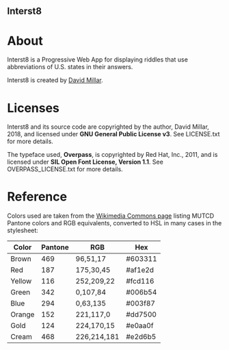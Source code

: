 Interst8
--------

About
=====

Interst8 is a Progressive Web App for displaying riddles that use abbreviations of U.S. states in their answers.

Interst8 is created by [David Millar](https://davesgoesthedistance.com).

Licenses
========

Interst8 and its source code are copyrighted by the author, David Millar, 2018, and licensed under **GNU General Public License v3**. See LICENSE.txt for more details.

The typeface used, **Overpass**, is copyrighted by Red Hat, Inc., 2011, and is licensed under **SIL Open Font License, Version 1.1**. See OVERPASS_LICENSE.txt for more details.


Reference
=========

Colors used are taken from the [Wikimedia Commons page](https://commons.wikimedia.org/wiki/Category:PD_MUTCD) listing MUTCD Pantone colors and RGB equivalents, converted to HSL in many cases in the stylesheet:

| Color  | Pantone | RGB         | Hex     |
|--------|---------|-------------|---------|
| Brown  | 469     | 96,51,17    | #603311 |
| Red    | 187     | 175,30,45   | #af1e2d |
| Yellow | 116     | 252,209,22  | #fcd116 |
| Green  | 342     | 0,107,84    | #006b54 |
| Blue   | 294     | 0,63,135    | #003f87 |
| Orange | 152     | 221,117,0   | #dd7500 |
| Gold   | 124     | 224,170,15  | #e0aa0f |
| Cream  | 468     | 226,214,181 | #e2d6b5 |

